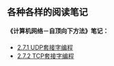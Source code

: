 ## 各种各样的阅读笔记

#### 《计算机网络－自顶向下方法》笔记：

* [2.7.1 UDP套接字编程](《计算机网络－自顶向下方法》笔记/2.7.1节-UDP套接字编程.md)
* [2.7.2 TCP套接字编程](《计算机网络－自顶向下方法》笔记/2.7.2节-TCP套接字编程.md)

